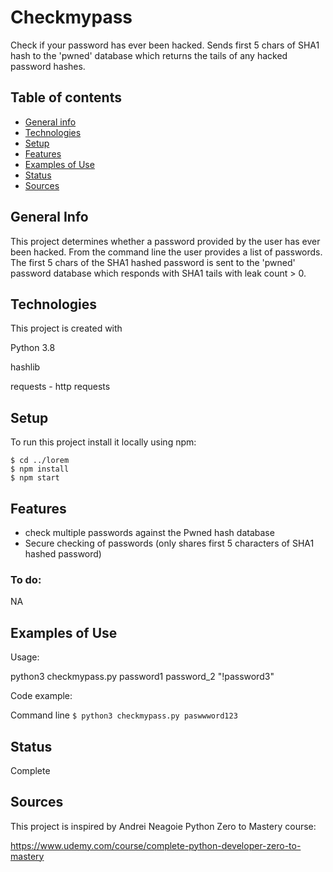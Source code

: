 # Checkmypass
Check if your password has ever been hacked. Sends first 5 chars of SHA1 hash to the 'pwned' database which returns the tails of any hacked password hashes.

## Table of contents
* [General info](#general-info)
* [Technologies](#technologies)
* [Setup](#setup)
* [Features](#features)
* [Examples of Use](#examples-of-use)
* [Status](#status)
* [Sources](#sources)

## General Info
This project determines whether a password provided by the user has ever been hacked. From the command line the user provides a list of passwords. The first 5 chars of the SHA1 hashed password is sent to the 'pwned' password database which responds with SHA1 tails with leak count > 0.

## Technologies
This project is created with

Python 3.8

hashlib

requests - http requests

## Setup
To run this project install it locally using npm:

```
$ cd ../lorem
$ npm install
$ npm start
```

## Features
* check multiple passwords against the Pwned hash database
* Secure checking of passwords (only shares first 5 characters of SHA1 hashed password)

### To do:
NA

## Examples of Use

Usage: 

python3 checkmypass.py password1 password_2 "!password3"

Code example:

Command line
`$ python3 checkmypass.py paswwword123`

## Status
Complete

## Sources
This project is inspired by Andrei Neagoie Python Zero to Mastery course:

https://www.udemy.com/course/complete-python-developer-zero-to-mastery
